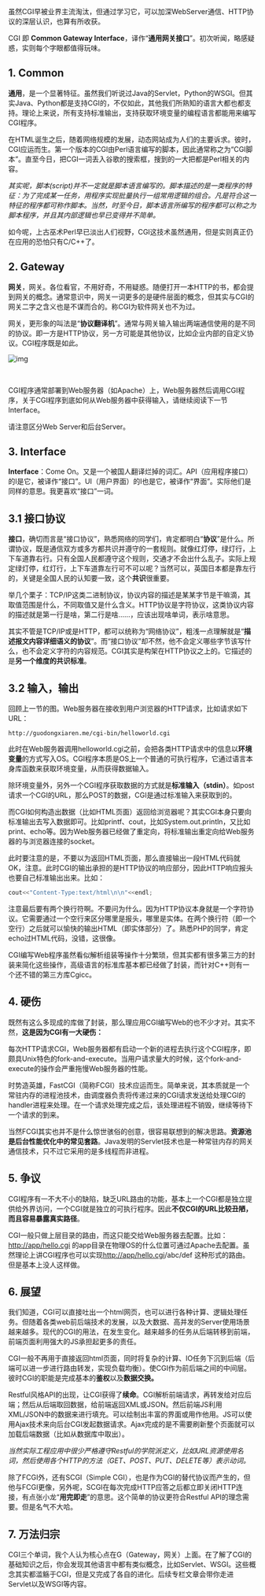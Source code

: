 虽然CGI早被业界主流淘汰，但通过学习它，可以加深WebServer通信、HTTP协议的深层认识，也算有所收获。



CGI 即 **Common Gateway Interface**，译作“**通用网关接口**”。初次听闻，略感疑惑，实则每个字眼都值得玩味。

## 1. Common

​       **通用**，是一个显著特征。虽然我们听说过Java的Servlet，Python的WSGI。但其实Java、Python都是支持CGI的，不仅如此，其他我们所熟知的语言大都也都支持。理论上来说，所有支持标准输出，支持获取环境变量的编程语言都能用来编写CGI程序。

​       在HTML诞生之后，随着网络规模的发展，动态网站成为人们的主要诉求。彼时，CGI应运而生。第一个版本的CGI由Perl语言编写的脚本，因此通常称之为“CGI脚本”。直至今日，把CGI一词丢入谷歌的搜索框，搜到的一大把都是Perl相关的内容。

*其实呢，脚本(script)并不一定就是脚本语言编写的。脚本描述的是一类程序的特征：为了完成某一任务，用程序实现批量执行一组常用逻辑的组合。凡是符合这一特征的程序都可称作脚本。当然，时至今日，脚本语言所编写的程序都可以称之为脚本程序，并且其内部逻辑也早已变得并不简单。*

如今呢，上古巫术Perl早已淡出人们视野，CGI这技术虽然通用，但是实则真正仍在应用的恐怕只有C/C++了。



## 2. Gateway

​       **网关**，网关。各位看官，不用好奇，不用疑惑。随便打开一本HTTP的书，都会提到网关的概念。通常意识中，网关一词更多的是硬件层面的概念，但其实与CGI的网关二字之含义也是不谋而合的。称CGI为软件网关也不为过。

网关，更形象的叫法是“**协议翻译机**”。通常与网关输入输出两端通信使用的是不同的协议。即一方是HTTP协议，另一方可能是其他协议，比如企业内部的自定义协议。CGI程序既是如此。

![img](https://pic1.zhimg.com/80/v2-146dd92968211c1f8ae96ad4178fa66c_720w.jpg)

​                                                 

CGI程序通常部署到Web服务器（如Apache）上，Web服务器然后调用CGI程序，关于CGI程序到底如何从Web服务器中获得输入，请继续阅读下一节 Interface。

请注意区分Web Server和后台Server。



## 3. Interface

**Interface**：Come On。又是一个被国人翻译烂掉的词汇。API（应用程序接口）的I是它，被译作“接口”。UI（用户界面）的I也是它，被译作“界面”。实际他们是同样的意思。我更喜欢“接口”一词。

## 3.1 接口协议

​       **接口**，确切而言是“接口协议”，熟悉网络的同学们，肯定都明白“**协议**”是什么。所谓协议，既是通信双方或多方都共识并遵守的一套规则。就像红灯停，绿灯行，上下车道靠右行。只有全国人民都遵守这个规则，交通才不会出什么乱子。实际上规定绿灯停，红灯行，上下车道靠左行可不可以呢？当然可以，英国日本都是靠左行的，关键是全国人民的认知要一致，这个**共识**很重要。

​       举几个栗子：TCP/IP这类二进制协议，协议内容的描述是某某字节是干嘛滴，其取值范围是什么，不同取值又是什么含义。HTTP协议是字符协议，这类协议内容的描述就是第一行是啥，第二行是啥……，应该出现啥单词，表示啥意思。

​       其实不管是TCP/IP或是HTTP，都可以统称为“网络协议”，粗浅一点理解就是“**描述报文内容详细语义的协议**”。而“接口协议”却不然，他不会定义哪些字节该写什么，也不会定义字符的内容规范。CGI其实是构架在HTTP协议之上的。它描述的是**另一个维度的共识标准**。

## 3.2 输入，输出

回顾上一节的图。Web服务器在接收到用户浏览器的HTTP请求，比如请求如下URL：

```text
http://guodongxiaren.me/cgi-bin/helloworld.cgi
```

此时在Web服务器调用helloworld.cgi之前，会把各类HTTP请求中的信息以**环境变量**的方式写入OS。CGI程序本质是OS上一个普通的可执行程序，它通过语言本身库函数来获取环境变量，从而获得数据输入。

除环境变量外，另外一个CGI程序获取数据的方式就是**标准输入（stdin）**。如post请求一个CGI的URL，那么POST的数据，CGI是通过标准输入来获取到的。



而CGI如何构造出数据（比如HTML页面）返回给浏览器呢？其实CGI本身只要向标准输出去写入数据即可。比如printf、cout，比如System.out.println，又比如print、echo等。因为Web服务器已经做了重定向，将标准输出重定向给Web服务器的与浏览器连接的socket。

此时要注意的是，不要以为返回HTML页面，那么直接输出一段HTML代码就OK，注意。此时CGI的输出承担的是HTTP协议的响应部分，因此HTTP响应报头也要自己标准输出出来。比如：

```cpp
cout<<"Content-Type:text/html\n\n"<<endl;  
```

注意最后要有两个换行符啊。不要问为什么。因为HTTP协议本身就是一个字符协议。它需要通过一个空行来区分哪里是报头，哪里是实体。在两个换行符（即一个空行）之后就可以愉快的输出HTML（即实体部分）了。熟悉PHP的同学，肯定echo过HTML代码，没错，这很像。

CGI编写Web程序虽然看似解析组装等操作十分繁琐，但其实都有很多第三方的封装来简化这些操作，高级语言的标准库基本都已经做了封装，而针对C++则有一个还不错的第三方库Cgicc。

## 4. 硬伤

既然有这么多现成的库做了封装，那么理应用CGI编写Web的也不少才对。其实不然，**这是因为CGI有一大硬伤：**

每次HTTP请求CGI，Web服务器都有启动一个新的进程去执行这个CGI程序，即颇具Unix特色的fork-and-execute。当用户请求量大的时候，这个fork-and-execute的操作会严重拖慢Web服务器的性能。

时势造英雄，FastCGI（简称FCGI）技术应运而生。简单来说，其本质就是一个常驻内存的进程池技术，由调度器负责将传递过来的CGI请求发送给处理CGI的handler进程来处理。在一个请求处理完成之后，该处理进程不销毁，继续等待下一个请求的到来。

当然FCGI其实也并不是什么惊世骇俗的创意，很容易联想到的解决思路。**资源池是后台性能优化中的常见套路**。Java发明的Servlet技术也是一种常驻内存的网关通信技术，只不过它采用的是多线程而非进程。



## 5. 争议

CGI程序有一不大不小的缺陷，缺乏URL路由的功能，基本上一个CGI都是独立提供给外界访问，一个CGI就是独立的可执行程序。因此**不仅CGI的URL比较丑陋，而且容易暴露真实路径**。

CGI一般只做上层目录的路由，而这只能交给Web服务器去配置。比如：[http://app/hello.cgi](https://link.zhihu.com/?target=http%3A//app/hello.cgi) 的app目录在物理OS的什么位置可通过Apache去配置。虽然理论上讲CGI程序也可以实现[http://app/hello.cgi](https://link.zhihu.com/?target=http%3A//app/hello.cgi)/abc/def 这种形式的路由。但是基本上没人这样做。



## 6. 展望

​       我们知道，CGI可以直接吐出一个html网页，也可以进行各种计算、逻辑处理任务。但随着各类web前后端技术的发展，以及大数据、高并发的Server使用场景越来越多。现代的CGI的用法，在发生变化。越来越多的任务从后端转移到前端，前端页面利用强大的JS承担起更多的责任。

​       CGI一般不再用于直接返回html页面，同时将复杂的计算、IO任务下沉到后端（后端可以进一步进行路由转发，实现负载均衡）。使CGI作为前后端之间的中间层。彼时CGI的职能是完成基本的**鉴权**以及**数据交换。**

​       Restful风格API的出现，让CGI获得了**续命**。CGI解析前端请求，再转发给对应后端；然后从后端取回数据，给前端返回XML或JSON。然后前端JS利用XML/JSON中的数据来进行填充。可以绘制出丰富的界面或用作他用。JS可以使用Ajax技术来向后台CGI发起数据请求。Ajax完成的是不需要刷新整个页面就可以加载后端数据（比如从数据库中取出）。

*当然实际工程应用中很少严格遵守Restful的学院派定义，比如URL资源使用名词，然后使用各个HTTP的方法（GET、POST、PUT、DELETE等）表示动词。* 

除了FCGI外，还有SCGI（Simple CGI），也是作为CGI的替代协议而产生的，但他与FCGI更像，另外呢，SCGI在每次完成HTTP应答之后都立即关闭HTTP连接，有点张小龙“**用完即走**”的意思。这个简单的协议更符合Restful API的理念需要。但是名气不大哈。



## 7. 万法归宗

​       CGI三个单词，我个人认为核心点在G（Gateway，网关）上面。在了解了CGI的基础知识之后，你会发现其他语言中都有类似概念，比如Servlet、WSGI。这些概念其实都滥觞于CGI，但是又完成了各自的进化。后续专栏文章会带你走进Servlet以及WSGI等内容。